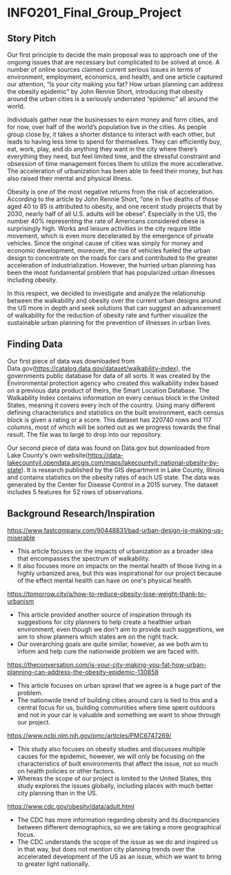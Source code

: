# INFO201_Final_Group_Project

## Story Pitch

Our first principle to decide the main proposal was to approach one of the ongoing issues that are necessary but complicated to be solved at once. A number of online sources claimed current serious issues in terms of environment, employment, economics, and health, and one article captured our attention, “Is your city making you fat? How urban planning can address the obesity epidemic” by John Rennie Short, introducing that obesity around the urban cities is a seriously underrated “epidemic” all around the world.

Individuals gather near the businesses to earn money and form cities, and for now, over half of the world’s population live in the cities. As people group close by, it takes a shorter distance to interact with each other, but leads to having less time to spend for themselves. They can efficiently buy, eat, work, play, and do anything they want in the city where there’s everything they need, but feel limited time, and the stressful constraint and obsession of time management forces them to utilize the more accelerative. The acceleration of urbanization has been able to feed their money, but has also raised their mental and physical illness.

Obesity is one of the most negative returns from the risk of acceleration. According to the article by John Rennie Short, “one in five deaths of those aged 40 to 85 is attributed to obesity, and one recent study projects that by 2030, nearly half of all U.S. adults will be obese”. Especially in the US, the number 40% representing the rate of Americans considered obese is surprisingly high. Works and leisure activities in the city require little movement, which is even more decelerated by the emergence of private vehicles. Since the original cause of cities was simply for money and economic development, moreover, the rise of vehicles fueled the urban design to concentrate on the roads for cars and contributed to the greater acceleration of industrialization. However, the hurried urban planning has been the most fundamental problem that has popularized urban illnesses including obesity.

In this respect, we decided to investigate and analyze the relationship between the walkability and obesity over the current urban designs around the US more in depth and seek solutions that can suggest an advancement of walkability for the reduction of obesity rate and further visualize the sustainable urban planning for the prevention of illnesses in urban lives.

## Finding Data

Our first piece of data was downloaded from Data.gov(https://catalog.data.gov/dataset/walkability-index), the governments public database for data of all sorts. It was created by the Environmental protection agency who created this walkability index based on a previous data product of theirs, the Smart Location Database. The Walkability Index contains information on every census block in the United States, meaning it covers every inch of the country. Using many different defining characteristics and statistics on the built environment, each census block is given a rating or a score. This dataset has 220740 rows and 117 columns, most of which will be sorted out as we progress towards the final result. The file was to large to drop into our repository.

Our second piece of data was found on Data.gov but downloaded from Lake County's own website(https://data-lakecountyil.opendata.arcgis.com/maps/lakecountyil::national-obesity-by-state). It is research published by the GIS department in Lake County, Illinois and contains statistics on the obesity rates of each US state. The data was generated by the Center for Disease Control in a 2015 survey. The dataset includes 5 features for 52 rows of observations.

## Background Research/Inspiration

https://www.fastcompany.com/90448831/bad-urban-design-is-making-us-miserable
  - This article focuses on the impacts of urbanization as a broader idea that encompasses the spectrum of walkability.
  - It also focuses more on impacts on the mental health of those living in a highly urbanized area, but this was inspirational for our project because of the effect mental health can have on one's physical health.

https://tomorrow.city/a/how-to-reduce-obesity-lose-weight-thank-to-urbanism
  - This article provided another source of inspiration through its suggestions for city planners to help create a healthier urban environment, even though we don't aim to provide such suggestions, we aim to show planners which states are on the right track.
  - Our overarching goals are quite similar, however, as we both aim to inform and help cure the nationwide problem we are faced with.

https://theconversation.com/is-your-city-making-you-fat-how-urban-planning-can-address-the-obesity-epidemic-130858
  - This article focuses on urban sprawl that we agree is a huge part of the problem.
  - The nationwide trend of building cities around cars is tied to this and a central focus for us, building communities where time spent outdoors and not in your car is valuable and something we want to show through our project.

https://www.ncbi.nlm.nih.gov/pmc/articles/PMC6747269/
  - This study also focuses on obesity studies and discusses multiple causes for the epidemic, however, we will only be focusing on the characteristics of built environments that affect the issue, not so much on health policies or other factors.
  - Whereas the scope of our project is limited to the United States, this study explores the issues globally, including places with much better city planning than in the US.

https://www.cdc.gov/obesity/data/adult.html
  - The CDC has more information regarding obesity and its discrepancies between different demographics, so we are taking a more geographical focus. 
  - The CDC understands the scope of the issue as we do and inspired us in that way, but does not mention city planning trends over the accelerated development of the US as an issue, which we want to bring to greater light nationally.
